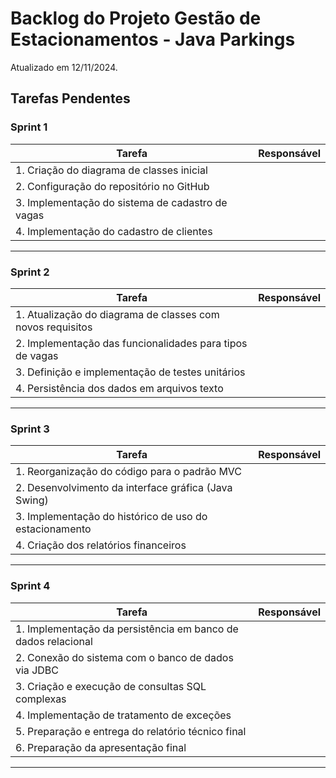 # Backlog do Projeto Gestão de Estacionamentos - Java Parkings
Atualizado em 12/11/2024.

## Tarefas Pendentes

### Sprint 1

| Tarefa                                                      | Responsável |
| ----------------------------------------------------------- | ----------- |
| 1. Criação do diagrama de classes inicial                   |             |
| 2. Configuração do repositório no GitHub                    |             |
| 3. Implementação do sistema de cadastro de vagas            |             |
| 4. Implementação do cadastro de clientes                    |             |

----

### Sprint 2

| Tarefa                                                      | Responsável |
| ----------------------------------------------------------- | ----------- |
| 1. Atualização do diagrama de classes com novos requisitos  |             |
| 2. Implementação das funcionalidades para tipos de vagas    |             |
| 3. Definição e implementação de testes unitários            |             |
| 4. Persistência dos dados em arquivos texto                 |             |

----

### Sprint 3

| Tarefa                                                      | Responsável |
| ----------------------------------------------------------- | ----------- |
| 1. Reorganização do código para o padrão MVC                |             |
| 2. Desenvolvimento da interface gráfica (Java Swing)        |             |
| 3. Implementação do histórico de uso do estacionamento      |             |
| 4. Criação dos relatórios financeiros                       |             |

----

### Sprint 4

| Tarefa                                                      | Responsável |
| ----------------------------------------------------------- | ----------- |
| 1. Implementação da persistência em banco de dados relacional|             |
| 2. Conexão do sistema com o banco de dados via JDBC         |             |
| 3. Criação e execução de consultas SQL complexas            |             |
| 4. Implementação de tratamento de exceções                  |             |
| 5. Preparação e entrega do relatório técnico final          |             |
| 6. Preparação da apresentação final                         |             |

---
